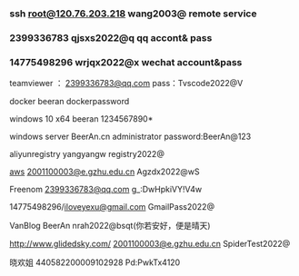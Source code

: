 ### ssh root@120.76.203.218  wang2003@   remote service

### 2399336783 qjsxs2022@q    qq accont& pass

### 14775498296 wrjqx2022@x  wechat account&pass

teamviewer  ： 2399336783@qq.com  pass：Tvscode2022@V

docker beeran dockerpassword

windows 10 x64 beeran  1234567890*

windows server  BeerAn.cn  administrator  password:BeerAn@123

aliyunregistry yangyangw  registry2022@

[aws](https://portal.aws.amazon.com/billing/signup#/start/password) 2001100003@e.gzhu.edu.cn Agzdx2022@wS

Freenom  2399336783@qq.com   g_:DwHpkiVY!V4w

 14775498296/iloveyexu@gmail.com GmailPass2022@

VanBlog  BeerAn   nrah2022@bsqt(你若安好，便是晴天)

http://www.glidedsky.com/  2001100003@e.gzhu.edu.cn  SpiderTest2022@

晓欢姐  440582200009102928  Pd:PwkTx4120